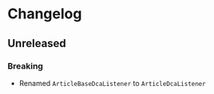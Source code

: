 # Changelog

## Unreleased

### Breaking

 - Renamed `ArticleBaseDcaListener` to `ArticleDcaListener`
